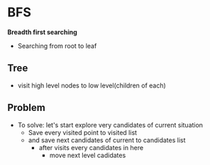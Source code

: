 # BFS
**Breadth first searching**
- Searching from root to leaf

## Tree
- visit high level nodes to low level(children of each)

## Problem
- To solve: let's start explore very candidates of current situation
  - Save every visited point to visited list 
  - and save next candidates of current to candidates list
    - after visits every candidates in here
      - move next level cadidates